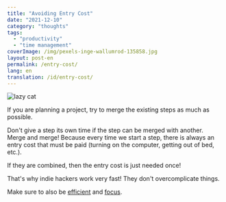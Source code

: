 ```yaml
---
title: "Avoiding Entry Cost"
date: "2021-12-10"
category: "thoughts"
tags:
  - "productivity"
  - "time management"
coverImage: /img/pexels-inge-wallumrod-135858.jpg
layout: post-en
permalink: /entry-cost/
lang: en
translation: /id/entry-cost/
---
```


![lazy cat](/img/pexels-inge-wallumrod-135858.jpg)

If you are planning a project, try to merge the existing steps as much as possible.

Don't give a step its own time if the step can be merged with another. Merge and merge! Because every time we start a step, there is always an entry cost that must be paid (turning on the computer, getting out of bed, etc.).

If they are combined, then the entry cost is just needed once!

That's why indie hackers work very fast! They don't overcomplicate things.

Make sure to also be [efficient](/efficient/) and [focus](/focus/).
